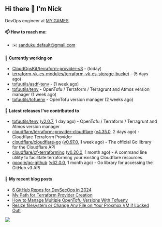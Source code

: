 ## Hi there 👋 I'm Nick

DevOps engineer at [MY.GAMES](https://my.games/).

#### 📫 How to reach me:

- ✉️ sanduku.default@gmail.com

#### 👷 Currently working on


- [CloudOpsKit/terraform-provider-s3](https://github.com/CloudOpsKit/terraform-provider-s3) -  (today)
- [terraform-vk-cs-modules/terraform-vk-cs-storage-bucket](https://github.com/terraform-vk-cs-modules/terraform-vk-cs-storage-bucket) -  (5 days ago)
- [tofuutils/asdf-tenv](https://github.com/tofuutils/asdf-tenv) -  (1 week ago)
- [tofuutils/tenv](https://github.com/tofuutils/tenv) - OpenTofu / Terraform / Terragrunt and Atmos version manager (1 week ago)
- [tofuutils/tofuenv](https://github.com/tofuutils/tofuenv) - OpenTofu version manager (2 weeks ago)

#### 🔭 Latest releases I've contributed to

- [tofuutils/tenv](https://github.com/tofuutils/tenv) ([v2.0.7](https://github.com/tofuutils/tenv/releases/tag/v2.0.7), 1 day ago) - OpenTofu / Terraform / Terragrunt and Atmos version manager
- [cloudflare/terraform-provider-cloudflare](https://github.com/cloudflare/terraform-provider-cloudflare) ([v4.35.0](https://github.com/cloudflare/terraform-provider-cloudflare/releases/tag/v4.35.0), 2 days ago) - Cloudflare Terraform Provider
- [cloudflare/cloudflare-go](https://github.com/cloudflare/cloudflare-go) ([v0.97.0](https://github.com/cloudflare/cloudflare-go/releases/tag/v0.97.0), 1 week ago) - The official Go library for the Cloudflare API
- [cloudflare/cf-terraforming](https://github.com/cloudflare/cf-terraforming) ([v0.20.0](https://github.com/cloudflare/cf-terraforming/releases/tag/v0.20.0), 1 month ago) - A command line utility to facilitate terraforming your existing Cloudflare resources.
- [google/go-github](https://github.com/google/go-github) ([v62.0.0](https://github.com/google/go-github/releases/tag/v62.0.0), 1 month ago) - Go library for accessing the GitHub v3 API

#### 📜 My recent blog posts
- [6 GitHub Repos for DevSecOps in 2024](https://hackernoon.com/6-github-repos-for-devsecops-in-2024)
- [My Path for Terraform Provider Creation](https://hackernoon.com/my-path-for-terraform-provider-creation)
- [How to Manage Multiple OpenTofu Versions With Tofuenv](https://hackernoon.com/how-to-manage-multiple-opentofu-versions-with-tofuenv)
- [Resize filesystem or Change Any File on Your Proxmox VM if Locked Out!](https://hackernoon.com/resize-filesystem-or-change-any-file-on-your-proxmox-vm-if-locked-out)

![](https://komarev.com/ghpvc/?username=Nmishin&color=green)
